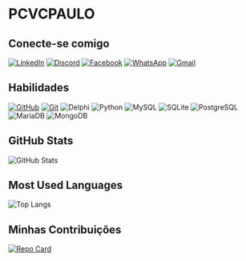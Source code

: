 # PCVCPAULO

## Conecte-se comigo
[![LinkedIn](https://img.shields.io/badge/LinkedIn-0077B5?style=for-the-badge&logo=linkedin&logoColor=white)](https://www.linkedin.com/in/pcvcpaulo/) [![Discord](https://img.shields.io/badge/Discord-7289DA?style=for-the-badge&logo=discord&logoColor=white)](https://discord.com/channels/@PCVCPAULO/) [![Facebook](https://img.shields.io/badge/Facebook-1877F2?style=for-the-badge&logo=facebook&logoColor=white)](https://www.facebook.com/PCVCPAULO/) [![WhatsApp](https://img.shields.io/badge/WhatsApp-25D366?style=for-the-badge&logo=whatsapp&logoColor=white)](https://wa.me/DDI+DDD+SEU_NUMERO_WHATSAPP) [![Gmail](https://img.shields.io/badge/Gmail-333333?style=for-the-badge&logo=gmail&logoColor=red)](mailto:pcvcpaulo@gmail.com)

## Habilidades
[![GitHub](https://img.shields.io/badge/GitHub-100000?style=for-the-badge&logo=github&logocolor=fff)](https://docs.github.com/) [![Git](https://img.shields.io/badge/GIT-E44C30?style=for-the-badge&logo=git&logoColor=white)](https://git-scm.com/doc) ![Delphi](https://img.shields.io/badge/Delphi-CC342D?style=for-the-badge&logo=delphi&logoColor=white) ![Python](https://img.shields.io/badge/python-3670A0?style=for-the-badge&logo=python&logoColor=ffdd54)
![MySQL](https://img.shields.io/badge/MySQL-00000F?style=for-the-badge&logo=mysql&logoColor=white) ![SQLite](https://img.shields.io/badge/SQLite-000?style=for-the-badge&logo=sqlite&logoColor=07405E) ![PostgreSQL](https://img.shields.io/badge/PostgreSQL-000?style=for-the-badge&logo=postgresql) ![MariaDB](https://img.shields.io/badge/MariaDB-003545?style=for-the-badge&logo=mariadb&logoColor=white) ![MongoDB](https://img.shields.io/badge/MongoDB-%234ea94b.svg?style=for-the-badge&logo=mongodb&logoColor=white)

## GitHub Stats
![GitHub Stats](https://github-readme-stats.vercel.app/api?username=PCVCPAULO&theme=transparent&bg_color=000&border_color=30A3DC&show_icons=true&icon_color=30A3DC&title_color=E94D5F&text_color=FFF)

## Most Used Languages
![Top Langs](https://github-readme-stats-git-masterrstaa-rickstaa.vercel.app/api/top-langs/?username=PCVCPAULO&bg_color=000&border_color=30A3DC&title_color=E94D5F&text_color=FFF)

## Minhas Contribuições
[![Repo Card](https://github-readme-stats.vercel.app/api/pin/?username=PCVCPAULO&repo=DIO-LAB-OPEN-SOURCE&bg_color=000&border_color=30A3DC&show_icons=true&icon_color=30A3DC&title_color=E94D5F&text_color=FFF)](https://github.com/PCVCPAULO/dio-lab-open-source)